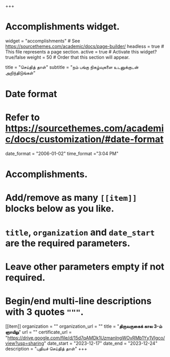 +++
# Accomplishments widget.
widget = "accomplishments"  # See https://sourcethemes.com/academic/docs/page-builder/
headless = true  # This file represents a page section.
active = true  # Activate this widget? true/false
weight = 50  # Order that this section will appear.

title = "செய்தித் தாள்"
subtitle = "நம் பங்கு நிகழ்வுகளை உடனுக்குடன் அறிந்திடுங்கள்"

# Date format
#   Refer to https://sourcethemes.com/academic/docs/customization/#date-format
date_format = "2006-01-02"
time_format ="3:04 PM"

# Accomplishments.
#   Add/remove as many `[[item]]` blocks below as you like.
#   `title`, `organization` and `date_start` are the required parameters.
#   Leave other parameters empty if not required.
#   Begin/end multi-line descriptions with 3 quotes `"""`.


[[item]]
  organization = ""
  organization_url = ""
  title = "**திருவருகைக் கால 3-ம் ஞாயிறு**"
  url = ""
  certificate_url = "https://drive.google.com/file/d/15d7qAMDk1UzmanlngWOvRMb1Yy1Vlgco/view?usp=sharing"
  date_start = "2023-12-17"
  date_end = "2023-12-24"
  description = "புதியச் செய்தித் தாள்"
+++
